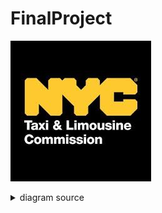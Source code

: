 # FinalProject
![rendered image description](Imagenes/NYC.jpg)

<details>
  <summary>diagram source</summary>
  This details block is collapsed by default when viewed in GitHub. This hides the mermaid graph definition, while the rendered image
  linked above is shown. The details tag has to follow the image tag. (newlines allowed)

```mermaid
gantt
    title Diagrama de Gantt

  section Elizabeth
    ETL           :a1, 2024-04-01, 4d
    ETL Doc    :after a1, 2024-04-03, 3d

    section Marcelo
    EDA           :a2, 2024-04-01, 4d
    EDA Doc       :2024-04-03, 3d

    section Cristian
    DataWarehouse      :a3, 2024-04-01, 4d
    Docs               :2024-04-03, 3d
    
    section Josue
     ML           :a4, 2024-04-01, 4d
    ML Doc        :2024-04-03, 3d
    

    section Ingrid
    KPI's          :a5, 2024-04-01, 4d
    Doc KPI's       :2024-04-03, 3d
   

```
</details>
